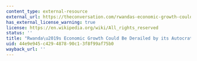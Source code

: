 ```yaml
---
content_type: external-resource
external_url: https://theconversation.com/rwandas-economic-growth-could-be-derailed-by-its-autocratic-regime-114649
has_external_license_warning: true
license: https://en.wikipedia.org/wiki/All_rights_reserved
status: ''
title: "Rwanda\u2019s Economic Growth Could Be Derailed by its Autocratic Regime"
uid: 44e9e945-c429-4878-90c1-3f8f99af75b0
wayback_url: ''
---
```


